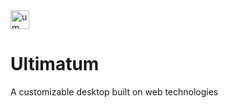 <img alt="um" src="https://github.com/user-attachments/assets/eb495b69-eed6-4a3f-be87-c04138a93549)" width="30">

<h1>Ultimatum</h1>
A customizable desktop built on web technologies
